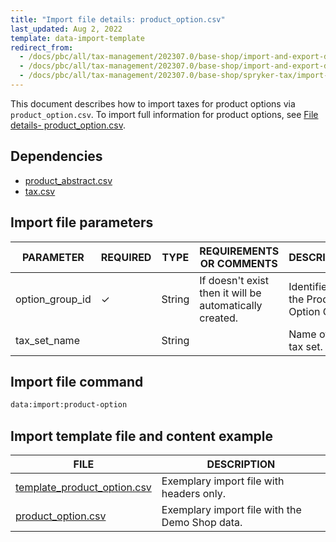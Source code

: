 ```yaml
---
title: "Import file details: product_option.csv"
last_updated: Aug 2, 2022
template: data-import-template
redirect_from:
  - /docs/pbc/all/tax-management/202307.0/base-shop/import-and-export-data/import-file-details-product-option.csv.html
  - /docs/pbc/all/tax-management/202307.0/base-shop/import-and-export-data/import-file-details-product-option.csv.html
  - /docs/pbc/all/tax-management/202307.0/base-shop/spryker-tax/import-and-export-data/import-file-details-product-option.csv.html
---
```



This document describes how to import taxes for product options via  `product_option.csv`. To import full information for product options, see [File details- product_option.csv](/docs/pbc/all/product-information-management/{{site.version}}/base-shop/import-and-export-data/product-options/file-details-product-option.csv.html).


## Dependencies

* [product_abstract.csv](/docs/pbc/all/product-information-management/{{site.version}}/base-shop/import-and-export-data/products-data-import/file-details-product-abstract.csv.html)
* [tax.csv](/docs/pbc/all/tax-management/{{site.version}}/base-shop/import-and-export-data/import-file-details-tax-sets.csv.html)


## Import file parameters

| PARAMETER | REQUIRED | TYPE | REQUIREMENTS OR COMMENTS | DESCRIPTION |
| --- | --- | --- | --- | --- |
| option_group_id | &check; | String |If doesn't exist then it will be automatically created.  | Identifier of the Product Option Group. |
| tax_set_name |  | String || Name of the tax set. |

## Import file command

```bash
data:import:product-option
```

## Import template file and content example

| FILE | DESCRIPTION |
| --- | --- |
| [template_product_option.csv](https://spryker.s3.eu-central-1.amazonaws.com/docs/Developer+Guide/Back-End/Data+Manipulation/Data+Ingestion/Data+Import/Data+Import+Categories/Special+Product+Types/202109.0/Template_product_option.csv) | Exemplary import file with headers only. |
| [product_option.csv](https://spryker.s3.eu-central-1.amazonaws.com/docs/Developer+Guide/Back-End/Data+Manipulation/Data+Ingestion/Data+Import/Data+Import+Categories/Special+Product+Types/202109.0/product_option.csv) | Exemplary import file with the Demo Shop data. |
